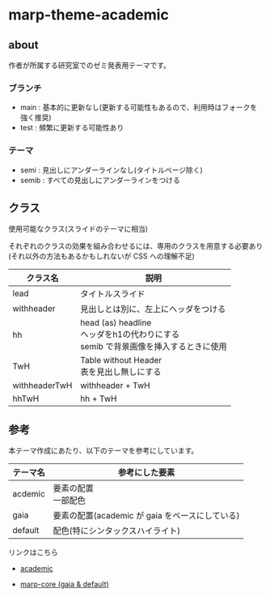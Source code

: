 # marp-theme-academic

## about

作者が所属する研究室でのゼミ発表用テーマです。

### ブランチ

- main : 基本的に更新なし(更新する可能性もあるので、利用時はフォークを強く推奨)
- test : 頻繁に更新する可能性あり

### テーマ

- semi : 見出しにアンダーラインなし(タイトルページ除く)
- semib : すべての見出しにアンダーラインをつける

## クラス

使用可能なクラス(スライドのテーマに相当)

それぞれのクラスの効果を組み合わせるには、専用のクラスを用意する必要あり
(それ以外の方法もあるかもしれないが CSS への理解不足)

|クラス名|説明|
|---|---|
|lead|タイトルスライド|
|withheader|見出しとは別に、左上にヘッダをつける|
|hh|head (as) headline <br> ヘッダをh1の代わりにする<br>semib で背景画像を挿入するときに使用|
|TwH|Table without Header <br> 表を見出し無しにする|
|withheaderTwH|withheader + TwH|
|hhTwH|hh + TwH|

## 参考

本テーマ作成にあたり、以下のテーマを参考にしています。

|テーマ名|参考にした要素|
|---|---|
|acdemic|要素の配置 <br> 一部配色|
|gaia|要素の配置(academic が gaia をベースにしている)|
|default|配色(特にシンタックスハイライト)|

リンクはこちら

- [academic](https://github.com/kaisugi/marp-theme-academic)

- [marp-core (gaia & default)](https://github.com/marp-team/marp-core)
